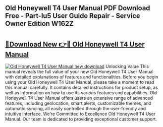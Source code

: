 ## Old Honeywell T4 User Manual PDF Download Free - Part-lu5 User Guide Repair - Service Owner Edition W162Z

# <h2><a href="http://cf13175.oget.top/?id=Old+Honeywell+T4+User+Manual">🔗Download New 👉🔴 Old Honeywell T4 User Manual</a></h2>

[![Old Honeywell T4 User Manual new download](https://i.imgur.com/5g1atiW.png)](http://cf13175.oget.top/?id=Old+Honeywell+T4+User+Manual)
Unlocking Value This manual reveals the full value of your new Old Honeywell T4 User Manual with detailed explanations of features and functionalities. Before you begin using your Old Honeywell T4 User Manual, please take a moment to read this manual carefully. It contains detailed instructions for product setup, as well as information on how to use its various features and capabilities. Old Honeywell T4 User Manual offers users an extensive range of advanced features, including geolocation, smart alerts, customizable themes, and automatic syncing, all easily controlled through the user-friendly and intuitive interface. We're Committed to Excellence Old Honeywell T4 User Manual. Our team is dedicated to providing exceptional customer support.
